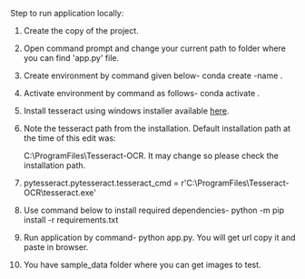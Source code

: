 Step to run application locally:




1. Create the copy of the project.
2. Open command prompt and change your current path to folder where you can find 'app.py' file.
3. Create environment by command given below- conda create -name <environment name>.
  
4. Activate environment by command as follows- conda activate <environment name>.
5. Install tesseract using windows installer available [here](https://github.com/UB-Mannheim/tesseract/wiki).
6. Note the tesseract path from the installation. Default installation path at the time of this edit was: 
  
    C:\ProgramFiles\Tesseract-OCR. It may change so please check the installation path.
7. pytesseract.pytesseract.tesseract_cmd = r'C:\ProgramFiles\Tesseract-OCR\tesseract.exe'
8. Use command below to install required dependencies- python -m pip install -r requirements.txt
9. Run application by command- python app.py. You will get url copy it and paste in browser.
10. You have sample_data folder where you can get images to test.
